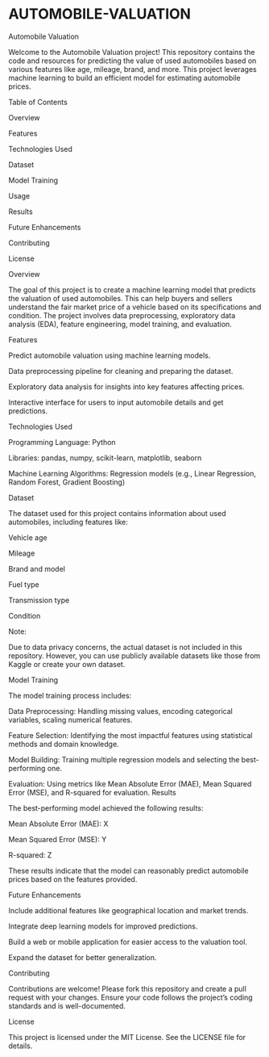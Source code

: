 # AUTOMOBILE-VALUATION
Automobile Valuation

Welcome to the Automobile Valuation project! This repository contains the code and resources for predicting the value of used automobiles based on various features like age, mileage, brand, and more. This project leverages machine learning to build an efficient model for estimating automobile prices.

Table of Contents

Overview

Features

Technologies Used

Dataset

Model Training

Usage

Results

Future Enhancements

Contributing

License

Overview

The goal of this project is to create a machine learning model that predicts the valuation of used automobiles. This can help buyers and sellers understand the fair market price of a vehicle based on its specifications and condition. The project involves data preprocessing, exploratory data analysis (EDA), feature engineering, model training, and evaluation.

Features

Predict automobile valuation using machine learning models.

Data preprocessing pipeline for cleaning and preparing the dataset.

Exploratory data analysis for insights into key features affecting prices.

Interactive interface for users to input automobile details and get predictions.

Technologies Used

Programming Language: Python

Libraries: pandas, numpy, scikit-learn, matplotlib, seaborn

Machine Learning Algorithms: Regression models (e.g., Linear Regression, Random Forest, Gradient Boosting)

Dataset

The dataset used for this project contains information about used automobiles, including features like:

Vehicle age

Mileage

Brand and model

Fuel type

Transmission type

Condition

Note:

Due to data privacy concerns, the actual dataset is not included in this repository. However, you can use publicly available datasets like those from Kaggle or create your own dataset.

Model Training

The model training process includes:

Data Preprocessing: Handling missing values, encoding categorical variables, scaling numerical features.

Feature Selection: Identifying the most impactful features using statistical methods and domain knowledge.

Model Building: Training multiple regression models and selecting the best-performing one.

Evaluation: Using metrics like Mean Absolute Error (MAE), Mean Squared Error (MSE), and R-squared for evaluation.
Results

The best-performing model achieved the following results:

Mean Absolute Error (MAE): X

Mean Squared Error (MSE): Y

R-squared: Z

These results indicate that the model can reasonably predict automobile prices based on the features provided.

Future Enhancements

Include additional features like geographical location and market trends.

Integrate deep learning models for improved predictions.

Build a web or mobile application for easier access to the valuation tool.

Expand the dataset for better generalization.

Contributing

Contributions are welcome! Please fork this repository and create a pull request with your changes. Ensure your code follows the project’s coding standards and is well-documented.

License

This project is licensed under the MIT License. See the LICENSE file for details.
